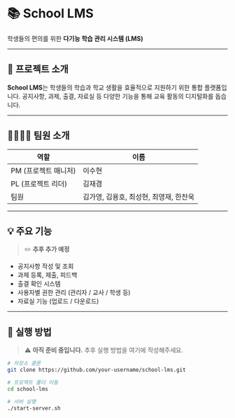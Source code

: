 # 📚 School LMS

학생들의 편의를 위한 **다기능 학습 관리 시스템 (LMS)**

---

## 📝 프로젝트 소개

**School LMS**는 학생들의 학습과 학교 생활을 효율적으로 지원하기 위한 통합 플랫폼입니다. 공지사항, 과제, 출결, 자료실 등 다양한 기능을 통해 교육 활동의 디지털화를 돕습니다.

---

## 👨‍👩‍👧‍👦 팀원 소개

| 역할 | 이름 |
|------|------|
| PM (프로젝트 매니저) | 이수현 |
| PL (프로젝트 리더)   | 김재겸 |
| 팀원 | 김가영, 김용호, 최성현, 최영재, 한찬욱 |

---

## 💡 주요 기능

> ✏️ **추후 추가 예정**

- 공지사항 작성 및 조회  
- 과제 등록, 제출, 피드백  
- 출결 확인 시스템  
- 사용자별 권한 관리 (관리자 / 교사 / 학생 등)  
- 자료실 기능 (업로드 / 다운로드)

---

## 🚀 실행 방법

> ⚠️ **아직 준비 중입니다.** 추후 실행 방법을 여기에 작성해주세요.

```bash
# 저장소 클론
git clone https://github.com/your-username/school-lms.git

# 프로젝트 폴더 이동
cd school-lms

# 서버 실행
./start-server.sh
